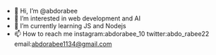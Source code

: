 - 👋 Hi, I’m @abdorabee
- 👀 I’m interested in web development and AI
- 🌱 I’m currently learning JS and Nodejs
- 📫 How to reach me 
instagram:abdorabee_10
twitter:abdo_rabee22
email:abdorabee1134@gmail.com

<!---
abdorabee/abdorabee is Full-stack developer / React (this file) appears on your GitHub profile.
You can click the Preview link to take a look at your changes.
--->
